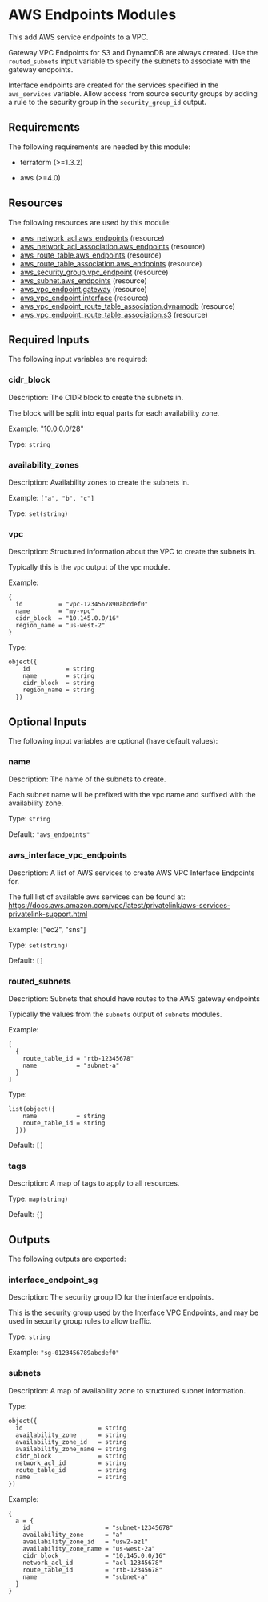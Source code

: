 # AWS Endpoints Modules

This add AWS service endpoints to a VPC.

Gateway VPC Endpoints for S3 and DynamoDB are always created. Use the `routed_subnets` input variable to specify the subnets to associate with the gateway endpoints.

Interface endpoints are created for the services specified in the `aws_services` variable.
Allow access from source security groups by adding a rule to the security group in the `security_group_id` output.

<!-- BEGIN_TF_DOCS -->
## Requirements

The following requirements are needed by this module:

- terraform (>=1.3.2)

- aws (>=4.0)

## Resources

The following resources are used by this module:

- [aws_network_acl.aws_endpoints](https://registry.terraform.io/providers/hashicorp/aws/latest/docs/resources/network_acl) (resource)
- [aws_network_acl_association.aws_endpoints](https://registry.terraform.io/providers/hashicorp/aws/latest/docs/resources/network_acl_association) (resource)
- [aws_route_table.aws_endpoints](https://registry.terraform.io/providers/hashicorp/aws/latest/docs/resources/route_table) (resource)
- [aws_route_table_association.aws_endpoints](https://registry.terraform.io/providers/hashicorp/aws/latest/docs/resources/route_table_association) (resource)
- [aws_security_group.vpc_endpoint](https://registry.terraform.io/providers/hashicorp/aws/latest/docs/resources/security_group) (resource)
- [aws_subnet.aws_endpoints](https://registry.terraform.io/providers/hashicorp/aws/latest/docs/resources/subnet) (resource)
- [aws_vpc_endpoint.gateway](https://registry.terraform.io/providers/hashicorp/aws/latest/docs/resources/vpc_endpoint) (resource)
- [aws_vpc_endpoint.interface](https://registry.terraform.io/providers/hashicorp/aws/latest/docs/resources/vpc_endpoint) (resource)
- [aws_vpc_endpoint_route_table_association.dynamodb](https://registry.terraform.io/providers/hashicorp/aws/latest/docs/resources/vpc_endpoint_route_table_association) (resource)
- [aws_vpc_endpoint_route_table_association.s3](https://registry.terraform.io/providers/hashicorp/aws/latest/docs/resources/vpc_endpoint_route_table_association) (resource)

## Required Inputs

The following input variables are required:

### cidr\_block

Description: The CIDR block to create the subnets in.

The block will be split into equal parts for each availability zone.

Example: "10.0.0.0/28"

Type: `string`

### availability\_zones

Description: Availability zones to create the subnets in.

Example: `["a", "b", "c"]`

Type: `set(string)`

### vpc

Description: Structured information about the VPC to create the subnets in.

Typically this is the `vpc` output of the `vpc` module.

Example:
```
{
  id          = "vpc-1234567890abcdef0"
  name        = "my-vpc"
  cidr_block  = "10.145.0.0/16"
  region_name = "us-west-2"
}
```

Type:

```hcl
object({
    id          = string
    name        = string
    cidr_block  = string
    region_name = string
  })
```

## Optional Inputs

The following input variables are optional (have default values):

### name

Description: The name of the subnets to create.

Each subnet name will be prefixed with the vpc name and suffixed with the availability zone.

Type: `string`

Default: `"aws_endpoints"`

### aws\_interface\_vpc\_endpoints

Description: A list of AWS services to create AWS VPC Interface Endpoints for.

The full list of available aws services can be found at:  
https://docs.aws.amazon.com/vpc/latest/privatelink/aws-services-privatelink-support.html

Example: ["ec2", "sns"]

Type: `set(string)`

Default: `[]`

### routed\_subnets

Description: Subnets that should have routes to the AWS gateway endpoints

Typically the values from the `subnets` output of `subnets` modules.

Example:
```hcl
[
  {
    route_table_id = "rtb-12345678"
    name           = "subnet-a"
  }
]
```

Type:

```hcl
list(object({
    name           = string
    route_table_id = string
  }))
```

Default: `[]`

### tags

Description: A map of tags to apply to all resources.

Type: `map(string)`

Default: `{}`

## Outputs

The following outputs are exported:

### interface\_endpoint\_sg

Description: The security group ID for the interface endpoints.

This is the security group used by the Interface VPC Endpoints, and may be used in security group rules to allow traffic.

Type: `string`

Example: `"sg-0123456789abcdef0"`

### subnets

Description: A map of availability zone to structured subnet information.

Type:
```hcl
object({
  id                     = string
  availability_zone      = string
  availability_zone_id   = string
  availability_zone_name = string
  cidr_block             = string
  network_acl_id         = string
  route_table_id         = string
  name                   = string
})
```

Example:
```hcl
{
  a = {
    id                     = "subnet-12345678"
    availability_zone      = "a"
    availability_zone_id   = "usw2-az1"
    availability_zone_name = "us-west-2a"
    cidr_block             = "10.145.0.0/16"
    network_acl_id         = "acl-12345678"
    route_table_id         = "rtb-12345678"
    name                   = "subnet-a"
  }
}
```
<!-- END_TF_DOCS -->